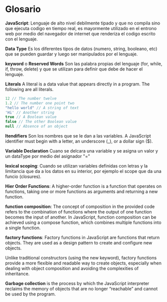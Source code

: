 # Glosario

**JavaScript**: Lenguaje de alto nivel debilmente tipado y que no compila sino que ejecuta codigo en tiempo real, es mayormente utilizado en el entrono web por medio del navegador de internet que renderiza el codigo escrito con el lenguaje.

**Data Type** Es los diferentes tipos de datos (numero, string, booleano, etc) que se pueden guardar y luego ser manipulados por el lenguaje.

**keyword** o **Reserved Words** Son las palabra propias del lenguaje (for, while, if, throw, delete) y que se utilizan para definir que debe de hacer el lenguaje.

**Literals** A literal is a data value that appears directly in a program. The following are all literals.

```javascript
12 // The number twelve
1.2 // The number one point two
"hello world" // A string of text
'Hi' // Another string
true // A Boolean value
false // The other Boolean value
null // Absence of an object
```

**Itendifiers** Son los nombres que se le dan a las variables. A JavaScript identifier must begin with a letter, an underscore (_), or a dollar sign ($).

**Variable Declaration** Cuano se delcara una variable y se asigna un valor y un dataType por medio del asignador "="

**lexical scoping**: Cuando se utilizan variables definidas con letras y la limitancia que da a los datos en su interior, por ejemplo el scope que da una funcio (closures).

**Hier Order Functions**: A higher-order function is a function that operates on functions, taking one or more functions as arguments and returning a new function.

**function composition**: The concept of composition in the provided code refers to the combination of functions where the output of one function becomes the input of another. In JavaScript, function composition can be achieved using a compose function, which combines multiple functions into a single function.

**factory functions**: Factory functions in JavaScript are functions that return objects. They are used as a design pattern to create and configure new objects.

Unlike traditional constructors (using the new keyword), factory functions provide a more flexible and readable way to create objects, especially when dealing with object composition and avoiding the complexities of inheritance.

**Garbage collection** is the process by which the JavaScript interpreter reclaims the memory of objects that are no longer “reachable” and cannot be used by the program.

